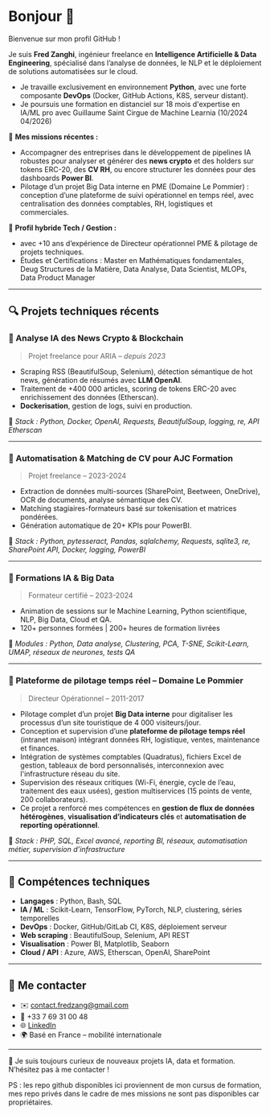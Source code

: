 # Bonjour 🙏

Bienvenue sur mon profil GitHub !  

Je suis **Fred Zanghi**, ingénieur freelance en **Intelligence Artificielle & Data Engineering**, spécialisé dans l’analyse de données, le NLP et le déploiement de solutions automatisées sur le cloud.
- Je travaille exclusivement en environnement **Python**, avec une forte composante **DevOps** (Docker, GitHub Actions, K8S, serveur distant).
- Je poursuis une formation en distanciel sur 18 mois d'expertise en IA/ML pro avec Guillaume Saint Cirgue de Machine Learnia (10/2024 04/2026)

🎯 **Mes missions récentes :**  
- Accompagner des entreprises dans le développement de pipelines IA robustes pour analyser et générer des **news crypto** et des holders sur tokens ERC-20, des **CV RH**, ou encore structurer les données pour des dashboards **Power BI**.
- Pilotage d’un projet Big Data interne en PME (Domaine Le Pommier) : conception d’une plateforme de suivi opérationnel en temps réel, avec centralisation des données comptables, RH, logistiques et commerciales.

💼 **Profil hybride Tech / Gestion :** 
- avec +10 ans d’expérience de Directeur opérationnel PME & pilotage de projets techniques.
- Études et Certifications :  Master en Mathématiques fondamentales, Deug Structures de la Matière, Data Analyse, Data Scientist, MLOPs, Data Product Manager


---

## 🔍 Projets techniques récents

### 🔹 Analyse IA des News Crypto & Blockchain
> Projet freelance pour ARIA – *depuis 2023*

- Scraping RSS (BeautifulSoup, Selenium), détection sémantique de hot news, génération de résumés avec **LLM OpenAI**.
- Traitement de +400 000 articles, scoring de tokens ERC-20 avec enrichissement des données (Etherscan).
- **Dockerisation**, gestion de logs, suivi en production.

🔧 *Stack : Python, Docker, OpenAI, Requests, BeautifulSoup, logging, re, API Etherscan*

---

### 🔹 Automatisation & Matching de CV pour AJC Formation
> Projet freelance – 2023-2024

- Extraction de données multi-sources (SharePoint, Beetween, OneDrive), OCR de documents, analyse sémantique des CV.
- Matching stagiaires-formateurs basé sur tokenisation et matrices pondérées.
- Génération automatique de 20+ KPIs pour PowerBI.

🔧 *Stack : Python, pytesseract, Pandas, sqlalchemy, Requests, sqlite3, re, SharePoint API, Docker, logging, PowerBI*

---

### 🔹 Formations IA & Big Data
> Formateur certifié – 2023-2024

- Animation de sessions sur le Machine Learning, Python scientifique, NLP, Big Data, Cloud et QA.
- 120+ personnes formées | 200+ heures de formation livrées

📘 *Modules : Python, Data analyse, Clustering, PCA, T-SNE, Scikit-Learn, UMAP, réseaux de neurones, tests QA*

---

### 🔹 Plateforme de pilotage temps réel – Domaine Le Pommier
> Directeur Opérationnel – 2011-2017

- Pilotage complet d’un projet **Big Data interne** pour digitaliser les processus d’un site touristique de 4 000 visiteurs/jour.
- Conception et supervision d’une **plateforme de pilotage temps réel** (intranet maison) intégrant données RH, logistique, ventes, maintenance et finances.
- Intégration de systèmes comptables (Quadratus), fichiers Excel de gestion, tableaux de bord personnalisés, interconnexion avec l'infrastructure réseau du site.
- Supervision des réseaux critiques (Wi-Fi, énergie, cycle de l’eau, traitement des eaux usées), gestion multiservices (15 points de vente, 200 collaborateurs).
- Ce projet a renforcé mes compétences en **gestion de flux de données hétérogènes**, **visualisation d’indicateurs clés** et **automatisation de reporting opérationnel**.

🔧 *Stack : PHP, SQL, Excel avancé, reporting BI, réseaux, automatisation métier, supervision d’infrastructure*

---

## 🧰 Compétences techniques

- **Langages** : Python, Bash, SQL  
- **IA / ML** : Scikit-Learn, TensorFlow, PyTorch, NLP, clustering, séries temporelles  
- **DevOps** : Docker, GitHub/GitLab CI, K8S, déploiement serveur  
- **Web scraping** : BeautifulSoup, Selenium, API REST  
- **Visualisation** : Power BI, Matplotlib, Seaborn  
- **Cloud / API** : Azure, AWS, Etherscan, OpenAI, SharePoint

---

## 📍 Me contacter
- ✉️ contact.fredzang@gmail.com
- 📱 +33 7 69 31 00 48
- 🌐 [LinkedIn](https://linkedin.com/in/fred-zanghi-89a01390)  
- 🌍 Basé en France – mobilité internationale  

---

💬 Je suis toujours curieux de nouveaux projets IA, data et formation. N’hésitez pas à me contacter !

PS : les repo github disponibles ici proviennent de mon cursus de formation, mes repo privés dans le cadre de mes missions ne sont pas disponibles car propriétaires.

